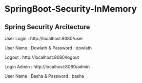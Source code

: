 # SpringBoot-Security-InMemory

## Spring Security Arcitecture

User Login :  http://localhost:8080/user

User Name : Dowlath &  Password : dowlath

Logout :    http://localhost:8080/logout

Login Admin :  http://localhost:8080/admin

User Name : Basha &  Password : basha



